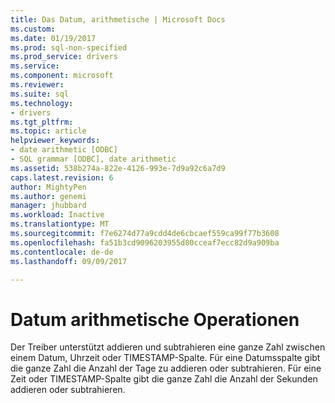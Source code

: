 ```yaml
---
title: Das Datum, arithmetische | Microsoft Docs
ms.custom: 
ms.date: 01/19/2017
ms.prod: sql-non-specified
ms.prod_service: drivers
ms.service: 
ms.component: microsoft
ms.reviewer: 
ms.suite: sql
ms.technology:
- drivers
ms.tgt_pltfrm: 
ms.topic: article
helpviewer_keywords:
- date arithmetic [ODBC]
- SQL grammar [ODBC], date arithmetic
ms.assetid: 538b274a-822e-4126-993e-7d9a92c6a7d9
caps.latest.revision: 6
author: MightyPen
ms.author: genemi
manager: jhubbard
ms.workload: Inactive
ms.translationtype: MT
ms.sourcegitcommit: f7e6274d77a9cdd4de6cbcaef559ca99f77b3608
ms.openlocfilehash: fa51b3cd9096203955d80cceaf7ecc82d9a909ba
ms.contentlocale: de-de
ms.lasthandoff: 09/09/2017

---
```

# <a name="date-arithmetic"></a>Datum arithmetische Operationen
Der Treiber unterstützt addieren und subtrahieren eine ganze Zahl zwischen einem Datum, Uhrzeit oder TIMESTAMP-Spalte. Für eine Datumsspalte gibt die ganze Zahl die Anzahl der Tage zu addieren oder subtrahieren. Für eine Zeit oder TIMESTAMP-Spalte gibt die ganze Zahl die Anzahl der Sekunden addieren oder subtrahieren.

